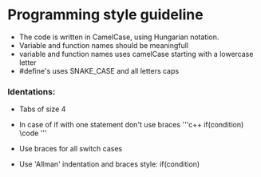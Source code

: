 # Programming style guideline 
 * The code is written in CamelCase, using Hungarian notation.
 * Variable and function names should be meaningfull
 * variable and function names uses camelCase starting with a lowercase letter
 * #define's uses SNAKE_CASE and all letters caps
 
 ### Identations:
 * Tabs of size 4 
 * In case of if with one statement don't use braces
'''c++
if(condition)
    \\code
'''
 * Use braces for all switch cases

 * Use 'Allman' indentation and braces style:
 if(condition)


